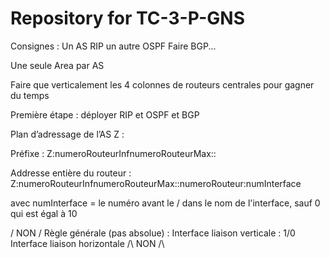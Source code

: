# Repository for TC-3-P-GNS

Consignes :
Un AS RIP un autre OSPF
Faire BGP...

Une seule Area par AS

Faire que verticalement les 4 colonnes de routeurs centrales pour gagner du temps

Première étape : déployer RIP et OSPF et BGP



Plan d’adressage de l’AS Z :

Préfixe :
Z:numeroRouteurInfnumeroRouteurMax::

Addresse entière du routeur :
Z:numeroRouteurInfnumeroRouteurMax::numeroRouteur:numInterface

avec numInterface = le numéro avant le / dans le nom de l'interface, sauf 0 qui est égal à 10




\/ NON \/
Règle générale (pas absolue) :
Interface liaison verticale : 1/0
Interface liaison horizontale
/\ NON /\

